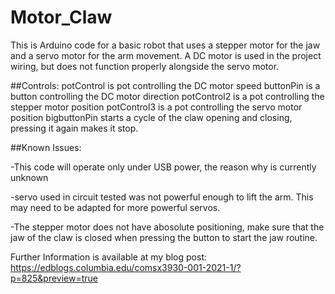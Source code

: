 # Motor_Claw

This is Arduino code for a basic robot that uses a stepper motor for the jaw and a servo motor for the arm movement.  A DC motor is used in the project wiring, but does not function properly alongside the servo motor.  

##Controls: potControl is pot controlling the DC motor speed
	buttonPin is a button controlling the DC motor direction
	potControl2 is a pot controlling the stepper motor position
	potControl3 is a pot controlling the servo motor position
	bigbuttonPin starts a cycle of the claw opening and closing, pressing it again makes it stop. 


##Known Issues:

-This code will operate only under USB power, the reason why is currently unknown

-servo used in circuit tested was not powerful enough to lift the arm.  This may need to be adapted for more powerful servos.  

-The stepper motor does not have abosolute positioning, make sure that the jaw of the claw is closed when pressing the button to start the jaw routine.  

Further Information is available at my blog post: https://edblogs.columbia.edu/comsx3930-001-2021-1/?p=825&preview=true
